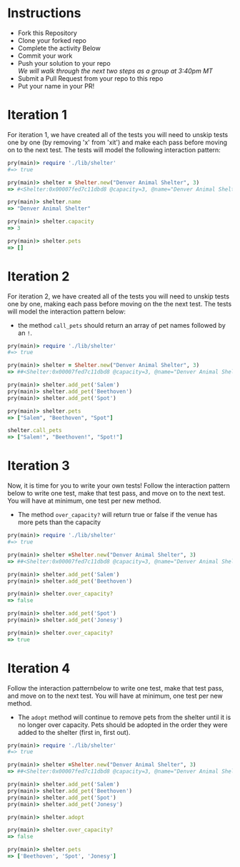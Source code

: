 # Instructions
* Fork this Repository
* Clone your forked repo
* Complete the activity Below
* Commit your work
* Push your solution to your repo  
_We will walk through the next two steps as a group at 3:40pm MT_
* Submit a Pull Request from your repo to this repo
* Put your name in your PR!

# Iteration 1

For iteration 1, we have created all of the tests you will need to unskip tests one by one (by removing 'x' from 'xit') and make each pass before moving on to the next test. The tests will model the following interaction pattern:

```ruby
pry(main)> require './lib/shelter'
#=> true

pry(main)> shelter = Shelter.new("Denver Animal Shelter", 3)
=> #<Shelter:0x00007fed7c11dbd8 @capacity=3, @name="Denver Animal Shelter", @pets=[]>

pry(main)> shelter.name
=> "Denver Animal Shelter"

pry(main)> shelter.capacity
=> 3

pry(main)> shelter.pets
=> []
```

# Iteration 2

For iteration 2, we have created all of the tests you will need to unskip tests one by one, making each pass before moving on the the next test. The tests will model the interaction pattern below:
* the method `call_pets` should return an array of pet names followed by an `!`.

```ruby
pry(main)> require './lib/shelter'
#=> true

pry(main)> shelter = Shelter.new("Denver Animal Shelter", 3)
=> ##<Shelter:0x00007fed7c11dbd8 @capacity=3, @name="Denver Animal Shelter", @pets=[]>

pry(main)> shelter.add_pet('Salem')
pry(main)> shelter.add_pet('Beethoven')
pry(main)> shelter.add_pet('Spot')

pry(main)> shelter.pets
=> ["Salem", "Beethoven", "Spot"]

shelter.call_pets
=> ["Salem!", "Beethoven!", "Spot!"]

```

# Iteration 3
Now, it is time for you to write your own tests! Follow the interaction pattern below to write one test, make that test pass, and move on to the next test. You will have at minimum, one test per new method.
* The method `over_capacity?` will return true or false if the venue has more pets
than the capacity

```ruby
pry(main)> require './lib/shelter'
#=> true

pry(main)> shelter =Shelter.new("Denver Animal Shelter", 3)
=> ##<Shelter:0x00007fed7c11dbd8 @capacity=3, @name="Denver Animal Shelter", @pets=[]>

pry(main)> shelter.add_pet('Salem')
pry(main)> shelter.add_pet('Beethoven')

pry(main)> shelter.over_capacity?
=> false

pry(main)> shelter.add_pet('Spot')
pry(main)> shelter.add_pet('Jonesy')

pry(main)> shelter.over_capacity?
=> true

```


# Iteration 4
Follow the interaction patternbelow to write one test, make that test pass, and move on to the next test. You will have at minimum, one test per new method.
* The `adopt` method will continue to remove pets from the shelter until it is
no longer over capacity.  Pets should be adopted in the order they were added to the shelter (first in, first out).

```ruby
pry(main)> require './lib/shelter'
#=> true

pry(main)> shelter =Shelter.new("Denver Animal Shelter", 3)
=> ##<Shelter:0x00007fed7c11dbd8 @capacity=3, @name="Denver Animal Shelter", @pets=[]>

pry(main)> shelter.add_pet('Salem')
pry(main)> shelter.add_pet('Beethoven')
pry(main)> shelter.add_pet('Spot')
pry(main)> shelter.add_pet('Jonesy')

pry(main)> shelter.adopt

pry(main)> shelter.over_capacity?
=> false

pry(main)> shelter.pets
=> ['Beethoven', 'Spot', 'Jonesy']

```
